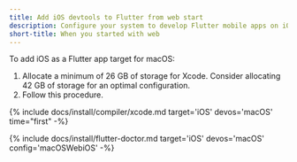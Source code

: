 ```yaml
---
title: Add iOS devtools to Flutter from web start
description: Configure your system to develop Flutter mobile apps on iOS.
short-title: When you started with web
---
```


To add iOS as a Flutter app target for macOS:

1. Allocate a minimum of 26 GB of storage for Xcode.
   Consider allocating 42 GB of storage for an optimal configuration.
1. Follow this procedure.

{% include docs/install/compiler/xcode.md
   target='iOS'
   devos='macOS'
   time="first" -%}

{% include docs/install/flutter-doctor.md
   target='iOS'
   devos='macOS'
   config='macOSWebiOS' -%}
